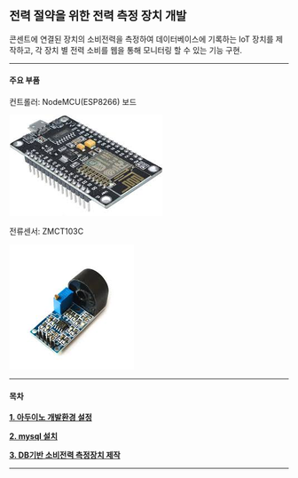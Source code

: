 ## 전력 절약을 위한 전력 측정 장치 개발

콘센트에 연결된 장치의 소비전력을 측정하여 데이터베이스에 기록하는 IoT 장치를 제작하고, 각 장치 별 전력 소비를 웹을 통해 모니터링 할 수 있는 기능 구현.

---

#### 주요 부품

컨트롤러: NodeMCU(ESP8266) 보드

![](./md/img/nodemcu.png)

전류센서: ZMCT103C


![](./md/img/ZMCT103C.png)

---



#### 목차



[**1. 아두이노 개발환경 설정**](./md/config_arduino_ide.md)



[**2. mysql 설치**](./md/install_mysql.md)

[**3. DB기반 소비전력 측정장치 제작**](./md/make_power_mesuring_device.md)



---





